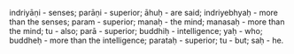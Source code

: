 indriyāṇi - senses; parāṇi - superior; āhuḥ - are said; indriyebhyaḥ - more than the senses; param - superior; manaḥ - the mind; manasaḥ - more than the mind; tu - also; parā - superior; buddhiḥ - intelligence; yaḥ - who; buddheḥ - more than the intelligence; parataḥ - superior; tu - but; saḥ - he.